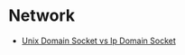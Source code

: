 # Network

- [Unix Domain Socket vs Ip Domain Socket](https://medium.com/swlh/getting-started-with-unix-domain-sockets-4472c0db4eb1)
